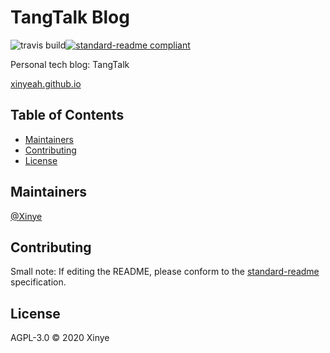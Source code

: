 # TangTalk Blog

![travis build](https://img.shields.io/travis/xinyeah/xinyeah.github.io?style=plastic)[![standard-readme compliant](https://img.shields.io/badge/standard--readme-OK-green.svg?style=plastic)](https://github.com/RichardLitt/standard-readme)

Personal tech blog: TangTalk

[xinyeah.github.io](https://xinyeah.github.io/)

## Table of Contents

- [Maintainers](#maintainers)
- [Contributing](#contributing)
- [License](#license)

## Maintainers

[@Xinye](https://github.com/xinyeah)

## Contributing

Small note: If editing the README, please conform to the [standard-readme](https://github.com/RichardLitt/standard-readme) specification.

## License

AGPL-3.0 © 2020 Xinye
